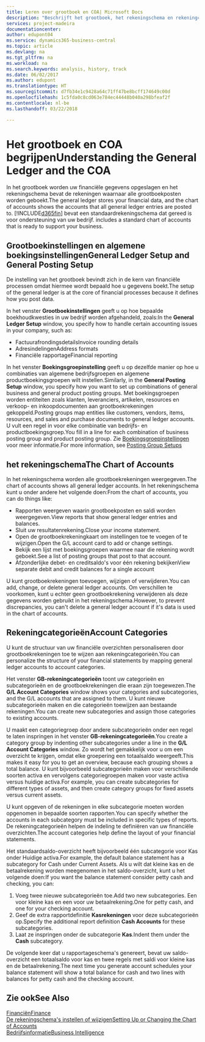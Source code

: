 ```yaml
---
title: Leren over grootboek en COA| Microsoft Docs
description: "Beschrijft het grootboek, het rekeningschema en rekeningcategorieën."
services: project-madeira
documentationcenter: 
author: edupont04
ms.service: dynamics365-business-central
ms.topic: article
ms.devlang: na
ms.tgt_pltfrm: na
ms.workload: na
ms.search.keywords: analysis, history, track
ms.date: 06/02/2017
ms.author: edupont
ms.translationtype: HT
ms.sourcegitcommit: d7fb34e1c9428a64c71ff47be8bcff174649c00d
ms.openlocfilehash: 1c5fda0c8cd063e784ec44448b040a298bfeaf2f
ms.contentlocale: nl-be
ms.lasthandoff: 03/22/2018

---
```

# <a name="understanding-the-general-ledger-and-the-coa"></a><span data-ttu-id="a45dc-103">Het grootboek en COA begrijpen</span><span class="sxs-lookup"><span data-stu-id="a45dc-103">Understanding the General Ledger and the COA</span></span>
<span data-ttu-id="a45dc-104">In het grootboek worden uw financiële gegevens opgeslagen en het rekeningschema bevat de rekeningen waarnaar alle grootboekposten worden geboekt.</span><span class="sxs-lookup"><span data-stu-id="a45dc-104">The general ledger stores your financial data, and the chart of accounts shows the accounts that all general ledger entries are posted to.</span></span> [!INCLUDE[d365fin](includes/d365fin_md.md)]<span data-ttu-id="a45dc-105"> bevat een standaardrekeningschema dat gereed is voor ondersteuning van uw bedrijf.</span><span class="sxs-lookup"><span data-stu-id="a45dc-105"> includes a standard chart of accounts that is ready to support your business.</span></span>

## <a name="general-ledger-setup-and-general-posting-setup"></a><span data-ttu-id="a45dc-106">Grootboekinstellingen en algemene boekingsinstellingen</span><span class="sxs-lookup"><span data-stu-id="a45dc-106">General Ledger Setup and General Posting Setup</span></span>
<span data-ttu-id="a45dc-107">De instelling van het grootboek bevindt zich in de kern van financiële processen omdat hiermee wordt bepaald hoe u gegevens boekt.</span><span class="sxs-lookup"><span data-stu-id="a45dc-107">The setup of the general ledger is at the core of financial processes because it defines how you post data.</span></span>  

<span data-ttu-id="a45dc-108">In het venster **Grootboekinstellingen** geeft u op hoe bepaalde boekhoudkwesties in uw bedrijf worden afgehandeld, zoals:</span><span class="sxs-lookup"><span data-stu-id="a45dc-108">In the **General Ledger Setup** window, you specify how to handle certain accounting issues in your company, such as:</span></span>  

* <span data-ttu-id="a45dc-109">Factuurafrondingsdetails</span><span class="sxs-lookup"><span data-stu-id="a45dc-109">Invoice rounding details</span></span>  
* <span data-ttu-id="a45dc-110">Adresindelingen</span><span class="sxs-lookup"><span data-stu-id="a45dc-110">Address formats</span></span>  
* <span data-ttu-id="a45dc-111">Financiële rapportage</span><span class="sxs-lookup"><span data-stu-id="a45dc-111">Financial reporting</span></span>  

<span data-ttu-id="a45dc-112">In het venster **Boekingsgroepinstelling** geeft u op dezelfde manier op hoe u combinaties van algemene bedrijfsgroepen en algemene productboekingsgroepen wilt instellen.</span><span class="sxs-lookup"><span data-stu-id="a45dc-112">Similarly, in the **General Posting Setup** window, you specify how you want to set up combinations of general business and general product posting groups.</span></span> <span data-ttu-id="a45dc-113">Met boekingsgroepen worden entiteiten zoals klanten, leveranciers, artikelen, resources en verkoop- en inkoopdocumenten aan grootboekrekeningen gekoppeld.</span><span class="sxs-lookup"><span data-stu-id="a45dc-113">Posting groups map entities like customers, vendors, items, resources, and sales and purchase documents to general ledger accounts.</span></span> <span data-ttu-id="a45dc-114">U vult een regel in voor elke combinatie van bedrijfs- en productboekingsgroep.</span><span class="sxs-lookup"><span data-stu-id="a45dc-114">You fill in a line for each combination of business posting group and product posting group.</span></span> <span data-ttu-id="a45dc-115">Zie [Boekingsgroepinstellingen](finance-posting-groups.md) voor meer informatie.</span><span class="sxs-lookup"><span data-stu-id="a45dc-115">For more information, see [Posting Group Setups](finance-posting-groups.md)</span></span>  

## <a name="the-chart-of-accounts"></a><span data-ttu-id="a45dc-116">het rekeningschema</span><span class="sxs-lookup"><span data-stu-id="a45dc-116">The Chart of Accounts</span></span>
<span data-ttu-id="a45dc-117">In het rekeningschema worden alle grootboekrekeningen weergegeven.</span><span class="sxs-lookup"><span data-stu-id="a45dc-117">The chart of accounts shows all general ledger accounts.</span></span> <span data-ttu-id="a45dc-118">In het rekeningschema kunt u onder andere het volgende doen:</span><span class="sxs-lookup"><span data-stu-id="a45dc-118">From the chart of accounts, you can do things like:</span></span>  

* <span data-ttu-id="a45dc-119">Rapporten weergeven waarin grootboekposten en saldi worden weergegeven.</span><span class="sxs-lookup"><span data-stu-id="a45dc-119">View reports that show general ledger entries and balances.</span></span>  
* <span data-ttu-id="a45dc-120">Sluit uw resultatenrekening.</span><span class="sxs-lookup"><span data-stu-id="a45dc-120">Close your income statement.</span></span>  
* <span data-ttu-id="a45dc-121">Open de grootboekrekeningkaart om instellingen toe te voegen of te wijzigen.</span><span class="sxs-lookup"><span data-stu-id="a45dc-121">Open the G/L account card to add or change settings.</span></span>  
* <span data-ttu-id="a45dc-122">Bekijk een lijst met boekingsgroepen waarmee naar die rekening wordt geboekt.</span><span class="sxs-lookup"><span data-stu-id="a45dc-122">See a list of posting groups that post to that account.</span></span>
* <span data-ttu-id="a45dc-123">Afzonderlijke debet- en creditsaldo's voor één rekening bekijken</span><span class="sxs-lookup"><span data-stu-id="a45dc-123">View separate debit and credit balances for a single account</span></span>  

<span data-ttu-id="a45dc-124">U kunt grootboekrekeningen toevoegen, wijzigen of verwijderen.</span><span class="sxs-lookup"><span data-stu-id="a45dc-124">You can add, change, or delete general ledger accounts.</span></span> <span data-ttu-id="a45dc-125">Om verschillen te voorkomen, kunt u echter geen grootboekrekening verwijderen als deze gegevens worden gebruikt in het rekeningschema.</span><span class="sxs-lookup"><span data-stu-id="a45dc-125">However, to prevent discrepancies, you can't delete a general ledger account if it's data is used in the chart of accounts.</span></span>  

## <a name="account-categories"></a><span data-ttu-id="a45dc-126">Rekeningcategorieën</span><span class="sxs-lookup"><span data-stu-id="a45dc-126">Account Categories</span></span>
<span data-ttu-id="a45dc-127">U kunt de structuur van uw financiële overzichten personaliseren door grootboekrekeningen toe te wijzen aan rekeningcategorieën.</span><span class="sxs-lookup"><span data-stu-id="a45dc-127">You can personalize the structure of your financial statements by mapping general ledger accounts to account categories.</span></span>  

<span data-ttu-id="a45dc-128">Het venster **GB-rekeningcategorieën** toont uw categorieën en subcategorieën en de grootboekrekeningen die eraan zijn toegewezen.</span><span class="sxs-lookup"><span data-stu-id="a45dc-128">The **G/L Account Categories** window shows your categories and subcategories, and the G/L accounts that are assigned to them.</span></span> <span data-ttu-id="a45dc-129">U kunt nieuwe subcategorieën maken en die categorieën toewijzen aan bestaande rekeningen.</span><span class="sxs-lookup"><span data-stu-id="a45dc-129">You can create new subcategories and assign those categories to existing accounts.</span></span>  

<span data-ttu-id="a45dc-130">U maakt een categoriegroep door andere subcategorieën onder een regel te laten inspringen in het venster **GB-rekeningcategorieën**.</span><span class="sxs-lookup"><span data-stu-id="a45dc-130">You create a category group by indenting other subcategories under a line in the **G/L Account Categories** window.</span></span> <span data-ttu-id="a45dc-131">Zo wordt het gemakkelijk voor u om een overzicht te krijgen, omdat elke groepering een totaalsaldo weergeeft.</span><span class="sxs-lookup"><span data-stu-id="a45dc-131">This makes it easy for you to get an overview, because each grouping shows a total balance.</span></span> <span data-ttu-id="a45dc-132">U kunt bijvoorbeeld subcategorieën maken voor verschillende soorten activa en vervolgens categoriegroepen maken voor vaste activa versus huidige activa.</span><span class="sxs-lookup"><span data-stu-id="a45dc-132">For example, you can create subcategories for different types of assets, and then create category groups for fixed assets versus current assets.</span></span>  

<span data-ttu-id="a45dc-133">U kunt opgeven of de rekeningen in elke subcategorie moeten worden opgenomen in bepaalde soorten rapporten.</span><span class="sxs-lookup"><span data-stu-id="a45dc-133">You can specify whether the accounts in each subcategory must be included in specific types of reports.</span></span> <span data-ttu-id="a45dc-134">De rekeningcategorieën helpen de indeling te definiëren van uw financiële overzichten.</span><span class="sxs-lookup"><span data-stu-id="a45dc-134">The account categories help define the layout of your financial statements.</span></span>  

<span data-ttu-id="a45dc-135">Het standaardsaldo-overzicht heeft bijvoorbeeld één subcategorie voor Kas onder Huidige activa.</span><span class="sxs-lookup"><span data-stu-id="a45dc-135">For example, the default balance statement has a subcategory for Cash under Current Assets.</span></span> <span data-ttu-id="a45dc-136">Als u wilt dat kleine kas en de betaalrekening worden meegenomen in het saldo-overzicht, kunt u het volgende doen:</span><span class="sxs-lookup"><span data-stu-id="a45dc-136">If you want the balance statement consider petty cash and checking, you can:</span></span>  

1. <span data-ttu-id="a45dc-137">Voeg twee nieuwe subcategorieën toe.</span><span class="sxs-lookup"><span data-stu-id="a45dc-137">Add two new subcategories.</span></span> <span data-ttu-id="a45dc-138">Een voor kleine kas en een voor uw betaalrekening.</span><span class="sxs-lookup"><span data-stu-id="a45dc-138">One for petty cash, and one for your checking account.</span></span>  
2. <span data-ttu-id="a45dc-139">Geef de extra rapportdefinitie **Kasrekeningen** voor deze subcategorieën op.</span><span class="sxs-lookup"><span data-stu-id="a45dc-139">Specify the additional report definition **Cash Accounts** for these subcategories.</span></span>  
3. <span data-ttu-id="a45dc-140">Laat ze inspringen onder de subcategorie **Kas**.</span><span class="sxs-lookup"><span data-stu-id="a45dc-140">Indent them under the **Cash** subcategory.</span></span>  

<span data-ttu-id="a45dc-141">De volgende keer dat u rapportageschema's genereert, bevat uw saldo-overzicht een totaalsaldo voor kas en twee regels met saldi voor kleine kas en de betaalrekening.</span><span class="sxs-lookup"><span data-stu-id="a45dc-141">The next time you generate account schedules your balance statement will show a total balance for cash and two lines with balances for petty cash and the checking account.</span></span>  

## <a name="see-also"></a><span data-ttu-id="a45dc-142">Zie ook</span><span class="sxs-lookup"><span data-stu-id="a45dc-142">See Also</span></span>
[<span data-ttu-id="a45dc-143">Financiën</span><span class="sxs-lookup"><span data-stu-id="a45dc-143">Finance</span></span>](finance.md)  
[<span data-ttu-id="a45dc-144">De rekeningschema's instellen of wijzigen</span><span class="sxs-lookup"><span data-stu-id="a45dc-144">Setting Up or Changing the Chart of Accounts</span></span>](finance-setup-chart-accounts.md)  
[<span data-ttu-id="a45dc-145">Bedrijfsinformatie</span><span class="sxs-lookup"><span data-stu-id="a45dc-145">Business Intelligence</span></span>](bi.md)  


